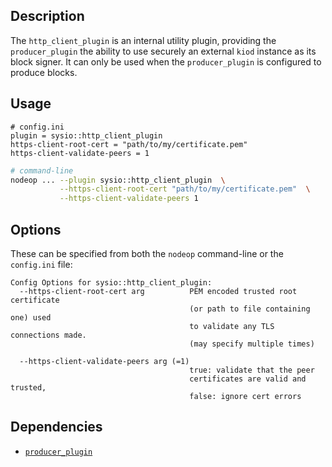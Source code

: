 ## Description

The `http_client_plugin`  is an internal utility plugin, providing the `producer_plugin` the ability to use securely an external `kiod` instance as its block signer. It can only be used when the `producer_plugin` is configured to produce blocks.

## Usage

```console
# config.ini
plugin = sysio::http_client_plugin
https-client-root-cert = "path/to/my/certificate.pem"
https-client-validate-peers = 1
```
```sh
# command-line
nodeop ... --plugin sysio::http_client_plugin  \
           --https-client-root-cert "path/to/my/certificate.pem"  \
           --https-client-validate-peers 1
```

## Options

These can be specified from both the `nodeop` command-line or the `config.ini` file:

```console
Config Options for sysio::http_client_plugin:
  --https-client-root-cert arg          PEM encoded trusted root certificate 
                                        (or path to file containing one) used 
                                        to validate any TLS connections made.  
                                        (may specify multiple times)
                                        
  --https-client-validate-peers arg (=1)
                                        true: validate that the peer 
                                        certificates are valid and trusted, 
                                        false: ignore cert errors
```

## Dependencies

* [`producer_plugin`](../producer_plugin/index.md)
